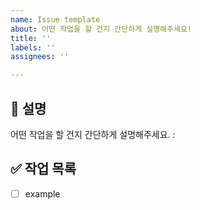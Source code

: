 ```yaml
---
name: Issue template
about: 어떤 작업을 할 건지 간단하게 설명해주세요!
title: ''
labels: ''
assignees: ''

---
```


## 📌 설명
어떤 작업을 할 건지 간단하게 설명해주세요.
:

## ✅ 작업 목록

- [ ] example
